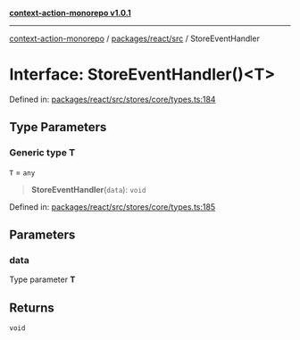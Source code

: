 [**context-action-monorepo v1.0.1**](../../../../README.md)

***

[context-action-monorepo](../../../../README.md) / [packages/react/src](../README.md) / StoreEventHandler

# Interface: StoreEventHandler()\<T\>

Defined in: [packages/react/src/stores/core/types.ts:184](https://github.com/mineclover/context-action/blob/cd08d4e3b87a65a1296f2b120f18fcabd78f2914/packages/react/src/stores/core/types.ts#L184)

## Type Parameters

### Generic type T

`T` = `any`

> **StoreEventHandler**(`data`): `void`

Defined in: [packages/react/src/stores/core/types.ts:185](https://github.com/mineclover/context-action/blob/cd08d4e3b87a65a1296f2b120f18fcabd78f2914/packages/react/src/stores/core/types.ts#L185)

## Parameters

### data

Type parameter **T**

## Returns

`void`
